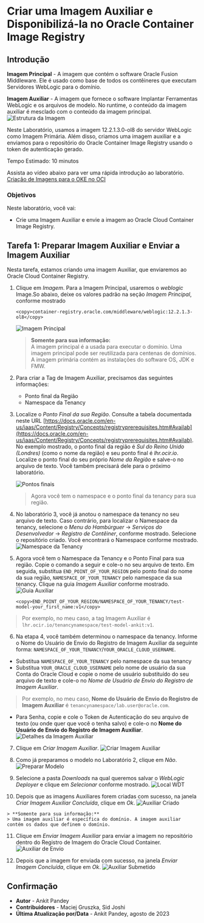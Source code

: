 # Criar uma Imagem Auxiliar e Disponibilizá-la no Oracle Container Image Registry

## Introdução

**Imagem Principal** - A imagem que contém o software Oracle Fusion Middleware. Ele é usado como base de todos os contêineres que executam Servidores WebLogic para o domínio.

**Imagem Auxiliar** - A imagem que fornece o software Implantar Ferramentas WebLogic e os arquivos de modelo. No runtime, o conteúdo da imagem auxiliar é mesclado com o conteúdo da imagem principal. ![Estrutura da Imagem](images/image-structure.png)

Neste Laboratório, usamos a imagem 12.2.1.3.0-ol8 do servidor WebLogic como Imagem Primária. Além disso, criamos uma imagem auxiliar e a enviamos para o repositório do Oracle Container Image Registry usando o token de autenticação gerado.

Tempo Estimado: 10 minutos

Assista ao vídeo abaixo para ver uma rápida introdução ao laboratório. [Criação de Imagens para o OKE no OCI](videohub:1_y5o56oe5)

### Objetivos

Neste laboratório, você vai:

*   Crie uma Imagem Auxiliar e envie a imagem ao Oracle Cloud Container Image Registry.

## Tarefa 1: Preparar Imagem Auxiliar e Enviar a Imagem Auxiliar

Nesta tarefa, estamos criando uma imagem Auxiliar, que enviaremos ao Oracle Cloud Container Registry.

1.  Clique em _Imagem_. Para a Imagem Principal, usaremos o _weblogic_ Image.So abaixo, deixe os valores padrão na seção _Imagem Principal_, conforme mostrado
    
        <copy>container-registry.oracle.com/middleware/weblogic:12.2.1.3-ol8</copy>
        
    
    ![Imagem Principal](images/primary-image.png)
    
    > **Somente para sua informação:**  
    > A imagem principal é a usada para executar o domínio. Uma imagem principal pode ser reutilizada para centenas de domínios. A imagem primária contém as instalações do software OS, JDK e FMW.
    
2.  Para criar a Tag de Imagem Auxiliar, precisamos das seguintes informações:
    
    *   Ponto final da Região
    *   Namespace da Tenancy
3.  Localize o _Ponto Final da sua Região_. Consulte a tabela documentada neste URL [https://docs.oracle.com/en-us/iaas/Content/Registry/Concepts/registryprerequisites.htm#Availab](https://docs.oracle.com/en-us/iaas/Content/Registry/Concepts/registryprerequisites.htm#Availab). No exemplo mostrado, o ponto final da região é _Sul do Reino Unido (Londres)_ (como o nome da região) e seu ponto final é _lhr.ocir.io_. Localize o ponto final do seu próprio _Nome da Região_ e salve-o no arquivo de texto. Você também precisará dele para o próximo laboratório.
    
    ![Pontos finais](images/end-point.png " ")
    
    > Agora você tem o namespace e o ponto final da tenancy para sua região.
    
4.  No laboratório 3, você já anotou o namespace da tenancy no seu arquivo de texto. Caso contrário, para localizar o Namespace da tenancy, selecione o _Menu do Hambúrguer_ -> _Serviços do Desenvolvedor_ -> _Registro de Contêiner_, conforme mostrado. Selecione o repositório criado. Você encontrará o Namespace conforme mostrado. ![Namespace da Tenancy](images/tenancy-namespace.png)
    
5.  Agora você tem o Namespace da Tenancy e o Ponto Final para sua região. Copie o comando a seguir e cole-o no seu arquivo de texto. Em seguida, substitua `END_POINT_OF_YOUR_REGION` pelo ponto final do nome da sua região, `NAMESPACE_OF_YOUR_TENANCY` pelo namespace da sua tenancy. Clique na guia _Imagem Auxiliar_ conforme mostrado. ![Guia Auxiliar](images/auxiliary-tab.png)
    
        <copy>END_POINT_OF_YOUR_REGION/NAMESPACE_OF_YOUR_TENANCY/test-model-your_first_name:v1</copy>
        

> Por exemplo, no meu caso, a tag Imagem Auxiliar é `lhr.ocir.io/tenancynamespace/test-model-ankit:v1`.

6.  Na etapa 4, você também determinou o namespace da tenancy. Informe o Nome do Usuário de Envio do Registro de Imagem Auxiliar da seguinte forma: `NAMESPACE_OF_YOUR_TENANCY`/`YOUR_ORACLE_CLOUD_USERNAME`.  
    

*   Substitua `NAMESPACE_OF_YOUR_TENANCY` pelo namespace da sua tenancy
*   Substitua `YOUR_ORACLE_CLOUD_USERNAME` pelo nome de usuário da sua Conta do Oracle Cloud e copie o nome de usuário substituído do seu arquivo de texto e cole-o no _Nome de Usuário de Envio do Registro de Imagem Auxiliar_.

> Por exemplo, no meu caso, **Nome do Usuário de Envio do Registro de Imagem Auxiliar** é `tenancynamespace/lab.user@oracle.com`.

*   Para Senha, copie e cole o Token de Autenticação do seu arquivo de texto (ou onde quer que você o tenha salvo) e cole-o no **Nome do Usuário de Envio do Registro de Imagem Auxiliar**. ![Detalhes da Imagem Auxiliar](images/auxiliary-image-details.png)

7.  Clique em _Criar Imagem Auxiliar_. ![Criar Imagem Auxiliar](images/create-auxiliary-image.png)
    
8.  Como já preparamos o modelo no Laboratório 2, clique em _Não_. ![Preparar Modelo](images/prepare-model.png)
    
9.  Selecione a pasta _Downloads_ na qual queremos salvar o _WebLogic Deployer_ e clique em _Selecionar_ conforme mostrado. ![Local WDT](images/wdt-location.png)
    
10.  Depois que as imagens Auxiliares forem criadas com sucesso, na janela _Criar Imagem Auxiliar Concluída_, clique em _Ok_. ![Auxiliar Criado](images/auxiliary-created.png)
    
    > **Somente para sua informação:**  
    > Uma imagem auxiliar é específica do domínio. A imagem auxiliar contém os dados que definem o domínio.
    
11.  Clique em _Enviar Imagem Auxiliar_ para enviar a imagem no repositório dentro do Registro de Imagem do Oracle Cloud Container. ![Auxiliar de Envio](images/push-auxiliary.png)
    
12.  Depois que a imagem for enviada com sucesso, na janela _Enviar Imagem Concluída_, clique em _Ok_. ![Auxiliar Submetido](images/auxiliary-pushed.png)
    

## Confirmação

*   **Autor** - Ankit Pandey
*   **Contribuidores** - Maciej Gruszka, Sid Joshi
*   **Última Atualização por/Data** - Ankit Pandey, agosto de 2023